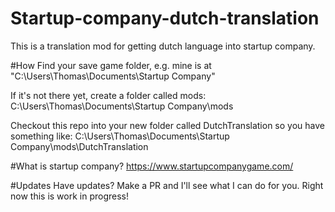 # Startup-company-dutch-translation
This is a translation mod for getting dutch language into startup company. 

#How
Find your save game folder, e.g. mine is at "C:\Users\Thomas\Documents\Startup Company"

If it's not there yet, create a folder called mods: 
C:\Users\Thomas\Documents\Startup Company\mods

Checkout this repo into your new folder called DutchTranslation so you have something like:
C:\Users\Thomas\Documents\Startup Company\mods\DutchTranslation

#What is startup company?
https://www.startupcompanygame.com/

#Updates
Have updates? Make a PR and I'll see what I can do for you. Right now this is work in progress!
